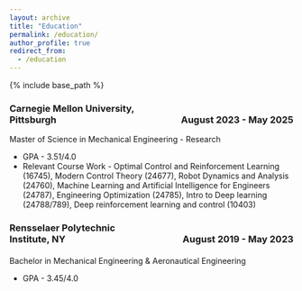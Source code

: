 ```yaml
---
layout: archive
title: "Education"
permalink: /education/
author_profile: true
redirect_from:
  - /education
---
```


{% include base_path %}

<p><h3><span style="text-align:left; display:inline-block; width:50%;">Carnegie Mellon University, Pittsburgh</span><span style="text-align:right; display:inline-block; width:50%;">August 2023 - May 2025</span></h3></p>
Master of Science in Mechanical Engineering - Research

  *  GPA - 3.51/4.0
  *  Relevant Course Work - Optimal Control and Reinforcement Learning (16745), Modern Control Theory (24677), Robot Dynamics and Analysis (24760), Machine Learning and Artificial Intelligence for Engineers (24787), Engineering Optimization (24785), Intro to Deep learning (24788/789), Deep reinforcement learning and control (10403)



<p><h3><span style="text-align:left; display:inline-block; width:50%;">Rensselaer Polytechnic Institute, NY</span><span style="text-align:right; display:inline-block; width:50%;">August 2019 - May 2023</span></h3></p>
<h4></h4>
Bachelor in Mechanical Engineering & Aeronautical Engineering

  *  GPA - 3.45/4.0

